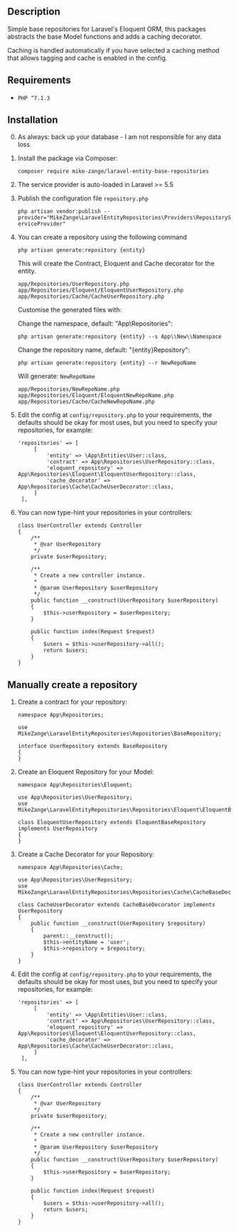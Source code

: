 ## Description
Simple base repositories for Laravel's Eloquent ORM, this packages abstracts the base Model functions and adds a caching decorator.

Caching is handled automatically if you have selected a caching method that allows tagging and cache is enabled in the config.

## Requirements

- `PHP ^7.1.3`

## Installation

0. As always: back up your database - I am not responsible for any data loss

1. Install the package via Composer:

    `composer require mike-zange/laravel-entity-base-repositories`

2. The service provider is auto-loaded in Laravel >= 5.5

3. Publish the configuration file `repository.php`

    `php artisan vendor:publish --provider="MikeZange\LaravelEntityRepositories\Providers\RepositoryServiceProvider"`

4. You can create a repository using the following command
    
    `php artisan generate:repository {entity}`
    
    This will create the Contract, Eloquent and Cache decorator for the entity.
    
    `app/Repositories/UserRepository.php`
    `app/Repositories/Eloquent/EloquentUserRepository.php`
    `app/Repositories/Cache/CacheUserRepository.php`
    
    Customise the generated files with:
   
    Change the namespace, default: "App\Repositories":
    
    `php artisan generate:repository {entity} --s App\\New\\Namespace`
    
    Change the repository name, default: "{entity}Repository":
    
    `php artisan generate:repository {entity} --r NewRepoName`
    
    Will generate: `NewRepoName`
    
    `app/Repositories/NewRepoName.php`
    `app/Repositories/Eloquent/EloquentNewRepoName.php`
    `app/Repositories/Cache/CacheNewRepoName.php`
    
4. Edit the config at `config/repository.php` to your requirements, the defaults should be okay for most uses, but you need to specify your repositories, for example:
    ```
    'repositories' => [
         [
             'entity' => \App\Entities\User::class,
             'contract' => App\Repositories\UserRepository::class,
             'eloquent_repository' => App\Repositories\Eloquent\EloquentUserRepository::class,
             'cache_decorator' => App\Repositories\Cache\CacheUserDecorator::class,
         ]
     ],
     ```
        
5. You can now type-hint your repositories in your controllers:
    ```
    class UserController extends Controller
    {
        /**
         * @var UserRepository
         */
        private $userRepository;
    
        /**
         * Create a new controller instance.
         *
         * @param UserRepository $userRepository
         */
        public function __construct(UserRepository $userRepository)
        {
            $this->userRepository = $userRepository;
        }
        
        public function index(Request $request)
        {
            $users = $this->userRepository->all();
            return $users;
        }
    }
    ```

    

## Manually create a repository

1. Create a contract for your repository:
    ```
    namespace App\Repositories;
    
    use MikeZange\LaravelEntityRepositories\Repositories\BaseRepository;
    
    interface UserRepository extends BaseRepository
    {
    }
    ```

2. Create an Eloquent Repository for your Model:
    ```
    namespace App\Repositories\Eloquent;
    
    use App\Repositories\UserRepository;
    use MikeZange\LaravelEntityRepositories\Repositories\Eloquent\EloquentBaseRepository;
    
    class EloquentUserRepository extends EloquentBaseRepository implements UserRepository
    {
    }
    ```
    
3. Create a Cache Decorator for your Repository:
    ```
    namespace App\Repositories\Cache;
    
    use App\Repositories\UserRepository;
    use MikeZange\LaravelEntityRepositories\Repositories\Cache\CacheBaseDecorator;
    
    class CacheUserDecorator extends CacheBaseDecorator implements UserRepository
    {
        public function __construct(UserRepository $repository)
        {
            parent::__construct();
            $this->entityName = 'user';
            $this->repository = $repository;
        }
    }
    ```

4. Edit the config at `config/repository.php` to your requirements, the defaults should be okay for most uses, but you need to specify your repositories, for example:
    ```
    'repositories' => [
         [
             'entity' => \App\Entities\User::class,
             'contract' => App\Repositories\UserRepository::class,
             'eloquent_repository' => App\Repositories\Eloquent\EloquentUserRepository::class,
             'cache_decorator' => App\Repositories\Cache\CacheUserDecorator::class,
         ]
     ],
     ```
5. You can now type-hint your repositories in your controllers:
    ```
    class UserController extends Controller
    {
        /**
         * @var UserRepository
         */
        private $userRepository;
    
        /**
         * Create a new controller instance.
         *
         * @param UserRepository $userRepository
         */
        public function __construct(UserRepository $userRepository)
        {
            $this->userRepository = $userRepository;
        }
        
        public function index(Request $request)
        {
            $users = $this->userRepository->all();
            return $users;
        }
    }
    ```
